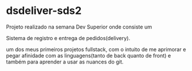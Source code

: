 # dsdeliver-sds2

Projeto realizado na semana Dev Superior onde consiste um

Sistema de registro e entrega de pedidos(delivery). 

um dos meus primeiros projetos fullstack, com o intuito de me aprimorar e pegar afinidade com as linguagens(tanto de back quanto de front) e também para aprender a usar as nuances do git.

